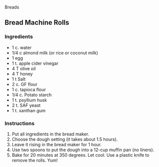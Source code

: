 Breads

## Bread Machine Rolls

### Ingredients

- 1 c. water
- 1/4 c almond milk (or rice or coconut milk)
- 1 egg
- 1 t. apple cider vinegar
- 4 T olive oil
- 4 T honey
- 1 t Salt 
- 2 c. GF flour
- 1 c. tapioca flour
- 1/4 c. Potato starch
- 1 t. psyllium husk 
- 2 t. SAF yeast
- 1 t. xanthan gum

### Instructions

1. Put all ingredients in the bread maker. 
2. Choose the dough setting (it takes about 1.5 hours).
3. Leave it rising in the bread maker for 1 hour. 
4. Use two spoons to put  the dough into a 12-cup muffin pan (no liners). 
5. Bake for 20 minutes at 350 degrees. Let cool. Use a plastic knife to remove the rolls. Yum!
